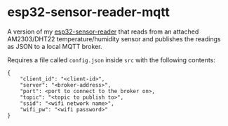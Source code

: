 # esp32-sensor-reader-mqtt
A version of my [esp32-sensor-reader](https://github.com/VirtualWolf/esp32-sensor-reader) that reads from an attached AM2303/DHT22 temperature/humidity sensor and publishes the readings as JSON to a local MQTT broker.

Requires a file called `config.json` inside `src` with the following contents:

```
{
    "client_id": "<client-id>",
    "server": "<broker-address>",
    "port": <port to connect to the broker on>,
    "topic": "<topic to publish to>",
    "ssid": "<wifi network name>",
    "wifi_pw": "<wifi password>"
}
```
